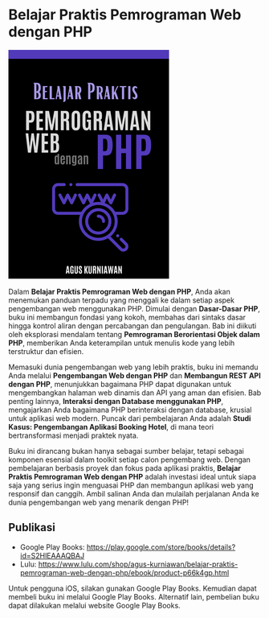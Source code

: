 # Belajar Praktis Pemrograman Web dengan PHP

<img src="images/thumbnail.png"  width="320">

Dalam **Belajar Praktis Pemrograman Web dengan PHP**, Anda akan menemukan panduan terpadu yang menggali ke dalam setiap aspek pengembangan web menggunakan PHP. Dimulai dengan **Dasar-Dasar PHP**, buku ini membangun fondasi yang kokoh, membahas dari sintaks dasar hingga kontrol aliran dengan percabangan dan pengulangan. Bab ini diikuti oleh eksplorasi mendalam tentang **Pemrograman Berorientasi Objek dalam PHP**, memberikan Anda keterampilan untuk menulis kode yang lebih terstruktur dan efisien.

Memasuki dunia pengembangan web yang lebih praktis, buku ini memandu Anda melalui **Pengembangan Web dengan PHP** dan **Membangun REST API dengan PHP**, menunjukkan bagaimana PHP dapat digunakan untuk mengembangkan halaman web dinamis dan API yang aman dan efisien. Bab penting lainnya, **Interaksi dengan Database menggunakan PHP**, mengajarkan Anda bagaimana PHP berinteraksi dengan database, krusial untuk aplikasi web modern. Puncak dari pembelajaran Anda adalah **Studi Kasus: Pengembangan Aplikasi Booking Hotel**, di mana teori bertransformasi menjadi praktek nyata.

Buku ini dirancang bukan hanya sebagai sumber belajar, tetapi sebagai komponen esensial dalam toolkit setiap calon pengembang web. Dengan pembelajaran berbasis proyek dan fokus pada aplikasi praktis, **Belajar Praktis Pemrograman Web dengan PHP** adalah investasi ideal untuk siapa saja yang serius ingin menguasai PHP dan membangun aplikasi web yang responsif dan canggih. Ambil salinan Anda dan mulailah perjalanan Anda ke dunia pengembangan web yang menarik dengan PHP!


## Publikasi

* Google Play Books: https://play.google.com/store/books/details?id=S2HlEAAAQBAJ
* Lulu: https://www.lulu.com/shop/agus-kurniawan/belajar-praktis-pemrograman-web-dengan-php/ebook/product-p66k4gp.html

Untuk pengguna iOS, silakan gunakan Google Play Books. Kemudian dapat membeli buku ini melalui Google Play Books. Alternatif lain, pembelian buku dapat dilakukan melalui website Google Play Books.
